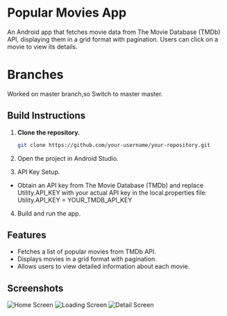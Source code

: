 # Popular Movies App

An Android app that fetches movie data from The Movie Database (TMDb) API, displaying them in a grid format with pagination. Users can click on a movie to view its details.

# Branches
Worked on master branch,so Switch to master master.

## Build Instructions

1. **Clone the repository.**

   ```bash
   git clone https://github.com/your-username/your-repository.git

2. Open the project in Android Studio.

3. API Key Setup.
- Obtain an API key from The Movie Database (TMDb) and replace Utility.API_KEY with your actual API key in the local.properties file:
  Utility.API_KEY = YOUR_TMDB_API_KEY

4. Build and run the app.

## Features

- Fetches a list of popular movies from TMDb API.
- Displays movies in a grid format with pagination.
- Allows users to view detailed information about each movie.

## Screenshots

![Home Screen](C:/Users/DELL/Downloads/Popular_Movies_SS1.jpeg)
![Loading Screen](C:/Users/DELL/Downloads/Popular_Movies_SS2.jpeg)
![Detail Screen](C:/Users/DELL/Downloads/Popular_Movies_SS3.jpeg)
